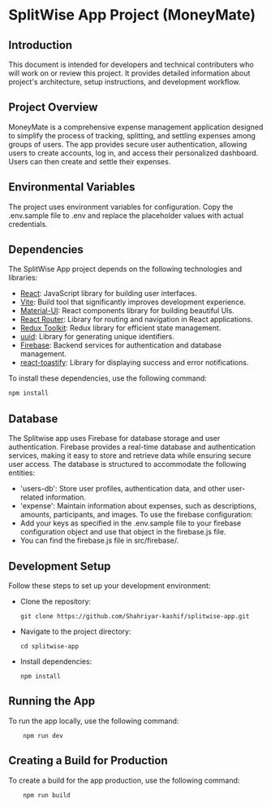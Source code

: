 # SplitWise App Project (MoneyMate)

## Introduction
This document is intended for developers and technical contributers who will work on or review this project. It provides detailed information about project's architecture, setup instructions, and development workflow.

## Project Overview
MoneyMate is a comprehensive expense management application designed to simplify the process of tracking, splitting, and settling expenses among groups of users. The app provides secure user authentication, allowing users to create accounts, log in, and access their personalized dashboard.
Users can then create and settle their expenses.

## Environmental Variables
The project uses environment variables for configuration. Copy the .env.sample file to .env and replace the placeholder values with actual credentials.

## Dependencies
The SplitWise App project depends on the following technologies and libraries:

- [React](https://reactjs.org/): JavaScript library for building user interfaces.
- [Vite](https://vitejs.dev/): Build tool that significantly improves development experience.
- [Material-UI](https://mui.com/): React components library for building beautiful UIs.
- [React Router](https://reactrouter.com/): Library for routing and navigation in React applications.
- [Redux Toolkit](https://redux-toolkit.js.org/): Redux library for efficient state management.
- [uuid](https://www.npmjs.com/package/uuid): Library for generating unique identifiers.
- [Firebase](https://firebase.google.com/): Backend services for authentication and database management.
- [react-toastify](https://www.npmjs.com/package/react-toastify): Library for displaying success and error notifications.

To install these dependencies, use the following command:

```bash
npm install
```
## Database
The Splitwise app uses Firebase for database storage and user authentication. Firebase provides a real-time database and authentication services, making it easy to store and retrieve data while ensuring secure user access.
The database is structured to accommodate the following entities:
- 'users-db': Store user profiles, authentication data, and other user-related information.
- 'expense': Maintain information about expenses, such as descriptions, amounts, participants, and images.
To use the firebase configuration:
- Add your keys as specified in the .env.sample file to your firebase configuration object and use that object in the firebase.js file.
- You can find the firebase.js file in src/firebase/.

## Development Setup
Follow these steps to set up your development environment:
- Clone the repository:
    ```
    git clone https://github.com/Shahriyar-kashif/splitwise-app.git
    ```
- Navigate to the project directory:
    ```
    cd splitwise-app
    ```
- Install dependencies:
    ```
    npm install
    ```

## Running the App
To run the app locally, use the following command:
```
    npm run dev
```

## Creating a Build for Production
To create a build for the app production, use the following command:
```
    npm run build
```
